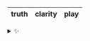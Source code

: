 | truth | clarity | play |
| :---: | :-----: | :--: |

<details>
  <summary>✨</summary>
  These words are chosen at random each day. New words will appear here tomorrow morning.
</details>